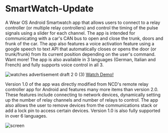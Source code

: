 # SmartWatch-Update
A Wear OS Android Smartwatch app that allows users to connect to a relay controller (or multiple relay controllers) and control the timing of the pulse signals using a slider for each channel. The app is intended for communicating with a car's CAN bus to open and close the trunk, doors and frunk of the car. The app also features a voice activation feature using a google speech to text API that automatically closes or opens the door (or trunk/frunk) from its current position depending on the user's command. Want more! The app is also available in 3 languages (German, Italian and French) and fully supports voice control in all 3. 

![watches advertisement draft 2 0 (3)](https://user-images.githubusercontent.com/64051575/149846771-7b4bb7b1-701f-49e6-ac3b-34aeb7e5d0fd.png)
<a href="https://npacey01.wixsite.com/website/smartwatch-feature" target="_blank">Watch Demo!</a>



Version 1.0 of the app was directly modified from NCD's remote relay controller app for Android and features many more items than version 2.0. These features include connecting to network devices, dynamically setting up the number of relay channels and number of relays to control. The app also allows the user to remove devices from the communications stack or add a lock pin to access certain devices. Version 1.0 is also fully supported in over 6 languages.

![screen](https://user-images.githubusercontent.com/64051575/149846886-4ca66d23-e4c2-4611-82a0-ac5b37b80095.jpg)
